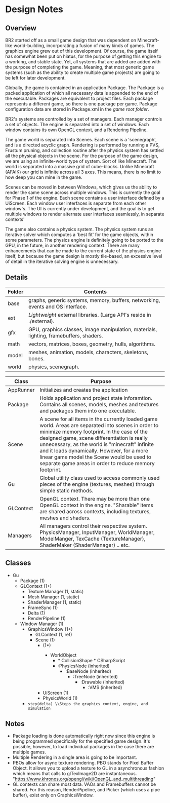 
# Design Notes

## Overview

BR2 started off as a small game design that was dependent on Minecraft-like world-building, incorporating a fusion of many kinds of games.  The graphics engine grew out of this development.  Of course, the game itself
has somewhat been put on hiatus, for the purpose of getting this engine to a working, and stable state.  Yet, all systems that are added are added with the purpose of completing the game.  Meaning, that most generic
game systems (such as the ability to create multiple game projects) are going to be left for later development.  

Globally, the game is contained in an application Package.  The Package is a packed application of which all necessary data is appended to the end of the executable.  Packages are equivalent to project files.   Each package
represents a different game, so there is one package per game. Package configuration data are stored in Package.xml in the *game root folder*.  

BR2's systems are controlled by a set
of managers.  Each manager controls a set of objects.  The engine is separated into a set of windows.  Each window contains its own OpenGL context, and a Rendering Pipeline.  

The game world is separated into Scenes.   Each scene is a 'scenegraph', and is a directed acyclic graph.  Rendering is performed by running a PVS, Frustum pruning, and collection routine after the physics
system has settled all the physical objects in the scene.  For the purpose of the game design, we are using an infinite-world type of system.  Sort of like Minecraft.  The world is separated into a massive
grid of cube-blocks.  Unlike Minecraft (AFAIK) our grid is infinite across all 3 axes.  This means, there is no limit to how deep you can mine in the game.  

Scenes can be moved in between Windows, which gives us the ability to render the same scene across multiple windows.  This is currently the
goal for Phase 1 of the engine.   Each scene contains a user interface defined by a UiScreen.  Each window user interfaces is separate from each other window's.  The UI is currently under development, and the goal is to get multiple windows 
to render alternate user interfaces seamlessly, in separate contexts'

The game also contains a physics system.  The physics system runs an iterative solver which computes a 'best fit' for the game objects, within some parameters.  The physics engine is definitely going 
to be ported to the GPU, in the future, in another rendering context.  There are many enhancements that can be made to the current state of the physics engine itself, but because the game design is 
mostly tile-based, an excessive level of detail in the iterative solving engine is unnecessary.

## Details

|  Folder | Contents|
|---------|----------------------------------------------------------------------------------------------------------
|  base   | graphs, generic systems, memory, buffers, networking, events and OS interface.
|  ext    | *Lightweight* external libraries.  (Large API's reside in ./external).
|  gfx    | GPU, graphics classes, image manipulation,  materials, lighting, framebuffers, shaders.
|  math   | vectors, matrices, boxes, geometry, hulls, algorithms.
|  model  | meshes, animation, models, characters, skeletons, bones.
|  world  | physics, scenegraph. 

| Class            | Purpose                                                                                                                                                                                                                                                                                                                                                                                                                                             |
|------------------|---------------------------------------------------------------------------------------------------------------------------------------------------------------------------------------------------------------------------------------------------------------------------------------------------------------------------------------------------------------------------------------------------------------------------------------------------|
|     AppRunner    |  Initializes and creates the application                                                                                                                                                                                                                                                                                                                                                                                                                                                 |
|     Package      |    Holds application and project state inforamtion.  Contains all scenes, models, meshes and textures and packages them into one executable.                                                                                                                                                                                                                                                                                                              |
|     Scene         | A scene for all items in the currently loaded game world.  Areas are separated into scenes in order to minimize memory footprint.  In the case of the designed game, scene differentiation is really unnecessary, as the world is "minecraft" infinite and it loads dynamically.  However, for a more linear game model the Scene would be used to separate game areas in order to reduce memory footprint.                                                       |
|     Gu            | Global utility class used to access commonly used pieces of the engine (textures, meshes) through simple static methods.                                                      |
|     GLContext     | OpenGL context.  There may be more than one OpenGL context in the engine.  "Sharable" items are shared across contexts, including textures, meshes and shaders.                                                 |
|   Managers | All managers control their respective system.  PhysicsManager, InputManager, WorldManager, ModelManger, TexCache (TextureManager), ShaderMaker (ShaderManager) .. etc.

## Classes

* Gu
    * Package (1)
    * GLContext (1+)
	    * Texture Manager (1, static)
		* Mesh Manager (1, static)
        * ShaderManager (1, static)
        * FrameSync (1)
        * Delta (1)
        * RenderPipeline (1) 
	* Window Manager (1)
        * GraphicsWindow (1+)
		    * GLContext (1, ref)
            * Scene (1)
                * <GameObject> (1*)
					*  WorldObject 
						* <Component>
							* CollisionShape
							* CSharpScript
						* :PhysicsNode (inherited)
							* :BaseNode (inherited)
								* :TreeNode (inherited)
									* :Drawable (inherited)
										* :VMS (inherited)
                * UiScreen (1)
                * PhysicsWorld (1)
         * `step(delta) \\Steps the graphics context, engine, and simulation`

## Notes

* Package loading is done automatically right now since this engine is being programmed specifically for the specified game design.  It's possible, however, to load individual packages in the case there are multiple games.
* Multiple Rendering in a single area is going to be important.
* PBOs allow for async texture rendering.  PBO stands for Pixel Buffer Object. It allows you to upload a texture to GL in a asynchronous fashion which means that calls to glTexImage2D are instantaneous. 
"https://www.khronos.org/opengl/wiki/OpenGL_and_multithreading"
* GL contexts can share most data.  VAOs and Framebuffers cannot be shared.  For this reason, RenderPipeline, and Picker (which uses a pipe buffer), exist only on GraphicsWindow.
